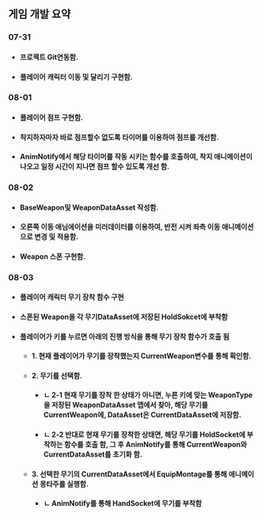 ## 게임 개발 요약
### 07-31
+ #### 프로젝트 Git연동함.
+ #### 플레이어 캐릭터 이동 및 달리기 구현함.
  
### 08-01
+ #### 플레이어 점프 구현함.
+ #### 착지하자마자 바로 점프할수 없도록 타이머를 이용하여 점프를 개선함.
+ #### AnimNotify에서 해당 타이머를 작동 시키는 함수를 호출하여, 착지 애니메이션이 나오고 일정 시간이 지나면 점프 할수 있도록 개선 함.

### 08-02
+ #### BaseWeapon및 WeaponDataAsset 작성함.
+ #### 오른쪽 이동 애님에이션을 미러데이터를 이용하여, 반전 시켜 좌측 이동 애니메이션으로 변경 및 적용함.
+ #### Weapon 스폰 구현함.

### 08-03
+ #### 플레이어 캐릭터 무기 장착 함수 구현
+ #### 스폰된 Weapon을 각 무기DataAsset에 저장된 HoldSokcet에 부착함
+ #### 플레이어가 키를 누르면 아래의 진행 방식을 통해 무기 장착 함수가 호출 됨
  + #### 1. 현재 플레이어가 무기를 장착했는지 CurrentWeapon변수를 통해 확인함.
  + #### 2. 무기를 선택함.
    + #### ㄴ 2-1 현재 무기를 장착 한 상태가 아니면, 누른 키에 맞는 WeaponType을 저장된 WeaponDataAsset 맵에서 찾아, 해당 무기를 CurrentWeapon에, DataAsset은 CurrentDataAsset에 저장함.
    + #### ㄴ 2-2 반대로 현재 무기를 장착한 상태면, 해당 무기를 HoldSocket에 부착하는 함수를 호출 함, 그 후 AnimNotify를 통해 CurrentWeapon와 CurrentDataAsset를 초기화 함.
  + #### 3. 선택한 무기의  CurrentDataAsset에서 EquipMontage를 통해 애니메이션 몽타주를 실행함.
    + #### ㄴ AnimNotify를 통해 HandSocket에 무기를 부착함

